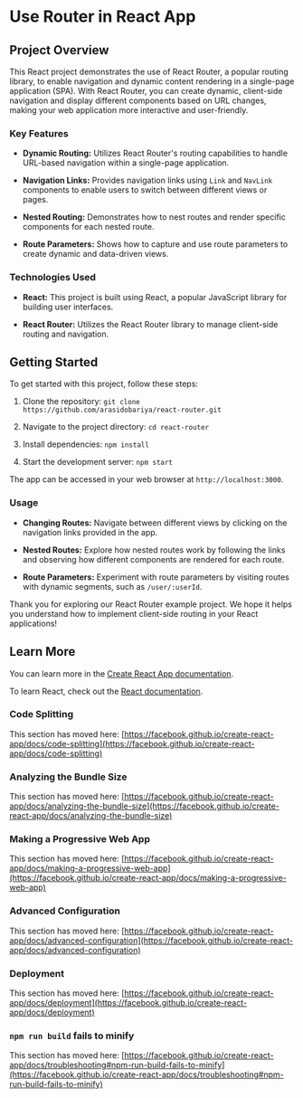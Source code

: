 # Use Router in React App

## Project Overview

This React project demonstrates the use of React Router, a popular routing library, to enable navigation and dynamic content rendering in a single-page application (SPA). With React Router, you can create dynamic, client-side navigation and display different components based on URL changes, making your web application more interactive and user-friendly.

### Key Features

- **Dynamic Routing:** Utilizes React Router's routing capabilities to handle URL-based navigation within a single-page application.

- **Navigation Links:** Provides navigation links using `Link` and `NavLink` components to enable users to switch between different views or pages.

- **Nested Routing:** Demonstrates how to nest routes and render specific components for each nested route.

- **Route Parameters:** Shows how to capture and use route parameters to create dynamic and data-driven views.


### Technologies Used

- **React:** This project is built using React, a popular JavaScript library for building user interfaces.

- **React Router:** Utilizes the React Router library to manage client-side routing and navigation.

## Getting Started

To get started with this project, follow these steps:

1. Clone the repository: `git clone https://github.com/arasidobariya/react-router.git`

2. Navigate to the project directory: `cd react-router`

3. Install dependencies: `npm install`

4. Start the development server: `npm start`

The app can be accessed in your web browser at `http://localhost:3000`.

### Usage

- **Changing Routes:** Navigate between different views by clicking on the navigation links provided in the app.

- **Nested Routes:** Explore how nested routes work by following the links and observing how different components are rendered for each route.

- **Route Parameters:** Experiment with route parameters by visiting routes with dynamic segments, such as `/user/:userId`.

Thank you for exploring our React Router example project. We hope it helps you understand how to implement client-side routing in your React applications!

## Learn More

You can learn more in the [Create React App documentation](https://facebook.github.io/create-react-app/docs/getting-started).

To learn React, check out the [React documentation](https://reactjs.org/).

### Code Splitting

This section has moved here: [https://facebook.github.io/create-react-app/docs/code-splitting](https://facebook.github.io/create-react-app/docs/code-splitting)

### Analyzing the Bundle Size

This section has moved here: [https://facebook.github.io/create-react-app/docs/analyzing-the-bundle-size](https://facebook.github.io/create-react-app/docs/analyzing-the-bundle-size)

### Making a Progressive Web App

This section has moved here: [https://facebook.github.io/create-react-app/docs/making-a-progressive-web-app](https://facebook.github.io/create-react-app/docs/making-a-progressive-web-app)

### Advanced Configuration

This section has moved here: [https://facebook.github.io/create-react-app/docs/advanced-configuration](https://facebook.github.io/create-react-app/docs/advanced-configuration)

### Deployment

This section has moved here: [https://facebook.github.io/create-react-app/docs/deployment](https://facebook.github.io/create-react-app/docs/deployment)

### `npm run build` fails to minify

This section has moved here: [https://facebook.github.io/create-react-app/docs/troubleshooting#npm-run-build-fails-to-minify](https://facebook.github.io/create-react-app/docs/troubleshooting#npm-run-build-fails-to-minify)
